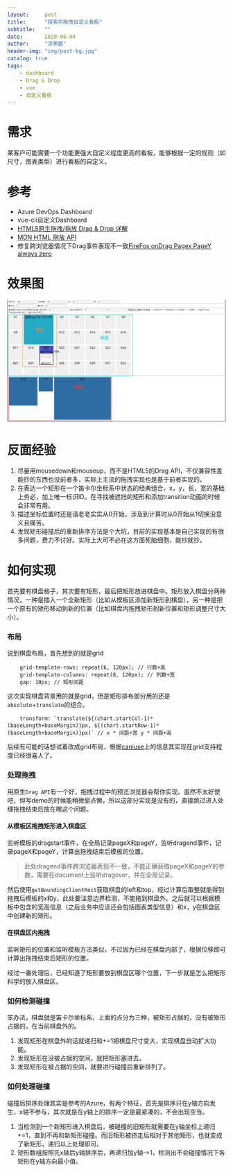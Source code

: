 ```yaml
---
layout:     post
title:      "探索可拖拽自定义看板"
subtitle:   ""
date:       2020-06-04
author:     "漆黑菌"
header-img: "img/post-bg.jpg"
catalog: true
tags:
    - dashboard
    - Drag & Drop
    - vue
    - 自定义看板
---
```


# 需求
某客户可能需要一个功能更强大自定义程度更高的看板，能够根据一定的规则（如尺寸，图表类型）进行看板的自定义。

# 参考
- Azure DevOps Dashboard
- vue-cli自定义Dashboard
- [HTML5原生拖拽/拖放 Drag & Drop 详解](https://juejin.im/post/5a169d08518825592c07c666 "HTML5原生拖拽/拖放 Drag & Drop 详解")
- [MDN HTML 拖放 API](https://developer.mozilla.org/zh-CN/docs/Web/API/HTML_Drag_and_Drop_API "MDN HTML 拖放 API]")
- 修复跨浏览器情况下Drag事件表现不一致[FireFox onDrag Pagex PageY always zero](https://stackoverflow.com/questions/13110349/firefox-ondrag-pagex-pagey-always-zero "FireFox onDrag Pagex PageY always zero")

# 效果图
![自定义看板效果图](/images/2020-06-04/自定义看板效果图.jpg "自定义看板效果图")

# 反面经验
1. 尽量用mousedown和mouseup，而不是HTML5的Drag API，不仅兼容性差能抄的东西也没前者多，实际上主流的拖拽实现也是基于前者实现的。
2. 在表达一个矩形在一个笛卡尔坐标系中状态的经典组合，x，y，长，宽的基础上务必，加上唯一标识ID。在寻找被遮挡的矩形和添加transition动画的时候会非常有用。
3. 描述坐标位置时还是请老老实实从0开始，涉及到计算时从0开始从1切换没意义且痛苦。
4. 发现矩形碰撞后的重新排序方法是个大坑，目前的实现基本是自己实现的有很多问题，费力不讨好。实际上大可不必在这方面死脑细胞，能抄就抄。

# 如何实现
首先要有棋盘格子，其次要有矩形，最后把矩形放进棋盘中。矩形放入棋盘分两种情况，一种是插入一个全新矩形（比如从模板区添加新矩形到棋盘），另一种是把一个原有的矩形移动到新的位置（比如棋盘内拖拽矩形到新位置和矩形调整尺寸大小）。

### 布局
说到棋盘布局，首先想到的就是grid
```
    grid-template-rows: repeat(6, 120px); // 行数+高
    grid-template-columns: repeat(8, 120px); // 列数+宽
    gap: 10px; // 矩形间距
```
这次实现棋盘背景用的就是grid，但是矩形排布部分用的还是`absolute`+`translate`的组合。
```
    transform: `translate(${(chart.startCol-1)*(baseLength+baseMargin)}px, ${(chart.startRow-1)*(baseLength+baseMargin)}px)` // x * 间距+宽 y * 间距+高
```
后续有可能的话想试着改成grid布局，根据[caniuse](https://caniuse.com/#search=grid "caniuse grid")上的信息其实现在grid支持程度已经很喜人了。

### 处理拖拽
用原生`Drag API`有一个好，拖拽过程中的预览浏览器会帮你实现。虽然不太好使吧，但写demo的时候能稍微偷点懒，所以这部分实现是没有的，直接跳过进入处理拖拽结束后放在哪这个问题。

#### 从模板区拖拽矩形进入棋盘区
监听模板的dragstart事件，在全局记录pageX和pageY，监听dragend事件，记录pageX和pageY，计算出拖拽结束后模板的位置。

> 此处dragend事件跨浏览器表现不一致，不能正确获取pageX和pageY的参数，需要在document上监听dragover，并在全局记录。

然后使用`getBoundingClientRect`获取棋盘的left和top，经过计算后取整就能得到拖拽后模板的x和y，此处要注意边界检测，不能拖到棋盘外。之后就可以根据模板中包含的宽高信息（之后业务中应该还会包括图表类型信息）和x，y在棋盘区中创建新的矩形。

#### 在棋盘区内拖拽
监听矩形的位置和监听模板方法类似，不过因为已经在棋盘内部了，根据位移即可计算出拖拽结束后矩形的位置。

经过一番处理后，已经知道了矩形要放到棋盘区哪个位置，下一步就是怎么把矩形科学的放入棋盘区。

### 如何检测碰撞
笨办法，棋盘就是笛卡尔坐标系，上面的点分为三种，被矩形占据的，没有被矩形占据的，在当前棋盘外的。

1. 发现矩形在棋盘外的话就递归和+=1把棋盘尺寸变大，实现棋盘自动扩大功能。
2. 发现矩形在没被占据的空间，就把矩形塞进去。
3. 发现矩形在被占据的空间，就要进行碰撞后重新排列了。

### 如何处理碰撞
碰撞后排序处理其实是参考的Azure，有两个特征，首先是排序只在y轴方向发生，x轴不参与，其次就是在y轴上的排序一定是最紧凑的，不会出现空当。

1. 当检测到一个新矩形进入棋盘后，被碰撞的旧矩形就需要在y轴坐标上递归+=1，直到不再和新矩形碰撞。而旧矩形被挤走后相对于其他矩形，也就变成了新矩形，递归以上处理即可。
2. 矩形数组按照先x轴后y轴排序后，再递归加y轴-=1，检测出不会碰撞情况下各矩形在y轴方向最小值。

